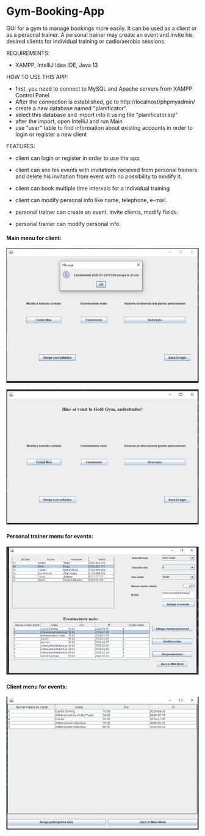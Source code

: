 # Gym-Booking-App
GUI for a gym to manage bookings more easily. It can be used as a client or as a personal trainer. A personal trainer may create an event and invite his desired clients for
individual training or cadio/aerobic sessions.

REQUIREMENTS: 
- XAMPP, IntelliJ Idea IDE, Java 13

HOW TO USE THIS APP:
- first, you need to connect to MySQL and Apache servers from XAMPP Control Panel
- After the connection is established, go to http://localhost/phpmyadmin/
- create a new database named "planificator".
- select this database and import into it using file "planificator.sql"
- after the import, open IntelliJ and run Main
- use "user" table to find information about existing accounts in order to login or register a new client 

FEATURES:
- client can login or register in order to use the app
- client can see his events with invitations received from personal trainers and delete his invitation from event with no possibility to modify it.
- client can book multiple time intervals for a individual training
- client can modify personal info like name, telephone, e-mail.

- personal trainer can create an event, invite clients, modify fields.
- personal trainer can modify personal info.


#### Main menu for client:
![Main Menu for Client](https://github.com/red-cormorant/Gym-Booking-App/blob/master/screenshots/main_menu_for_client.PNG)

![Main Menu for Client](https://github.com/red-cormorant/Gym-Booking-App/blob/master/screenshots/main_menu_for_client2.PNG)

#### Personal trainer menu for events:
![instructor menu](https://github.com/red-cormorant/Gym-Booking-App/blob/master/screenshots/instructor_event.PNG)

#### Client menu for events:
![client menu](https://github.com/red-cormorant/Gym-Booking-App/blob/master/screenshots/client_event.PNG)
